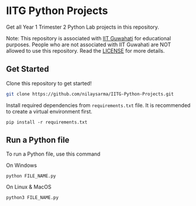# IITG Python Projects
Get all Year 1 Trimester 2 Python Lab projects in this repository.

Note: This repository is associated with [IIT Guwahati](https://www.iitg.ac.in) for educational purposes. People who are not associated with IIT Guwahati are NOT allowed to use this repository. Read the [LICENSE](LICENSE) for more details.

## Get Started
Clone this repository to get started!
```sh
git clone https://github.com/nilaysarma/IITG-Python-Projects.git
```

Install required dependencies from ```requirements.txt``` file. It is recommended to create a virtual environment first.
```
pip install -r requirements.txt
```

## Run a Python file
To run a Python file, use this command

On Windows
```
python FILE_NAME.py
```
On Linux & MacOS
```
python3 FILE_NAME.py
```